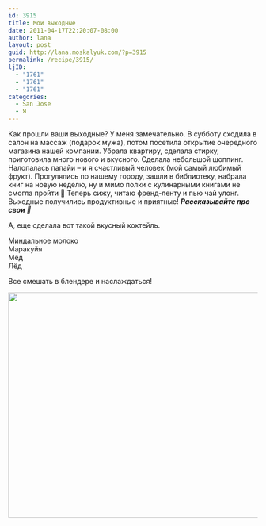 ```yaml
---
id: 3915
title: Мои выходные
date: 2011-04-17T22:20:07-08:00
author: lana
layout: post
guid: http://lana.moskalyuk.com/?p=3915
permalink: /recipe/3915/
ljID:
  - "1761"
  - "1761"
  - "1761"
categories:
  - San Jose
  - Я
---
```

Как прошли ваши выходные? У меня замечательно. В субботу сходила в салон на массаж (подарок мужа), потом посетила открытие очередного магазина нашей компании. Убрала квартиру, сделала стирку, приготовила много нового и вкусного. Сделала небольшой шоппинг. Налопалась папайи &#8211; и я счастливый человек (мой самый любимый фрукт). Прогулялись по нашему городу, зашли в библиотеку, набрала книг на новую неделю, ну и мимо полки с кулинарными книгами не смогла пройти 🙂 Теперь сижу, читаю френд-ленту и пью чай улонг. Выходные получились продуктивные и приятные! _**Рассказывайте про свои 🙂**_

А, еще сделала вот такой вкусный коктейль.

Миндальное молоко  
Маракуйя  
Мёд  
Лёд

Все смешать в блендере и наслаждаться!

<img loading="lazy" class="alignnone" title="weekend" src="http://farm6.static.flickr.com/5025/5629857371_a94654f77f_z.jpg" alt="" width="640" height="455" /> 

&nbsp;